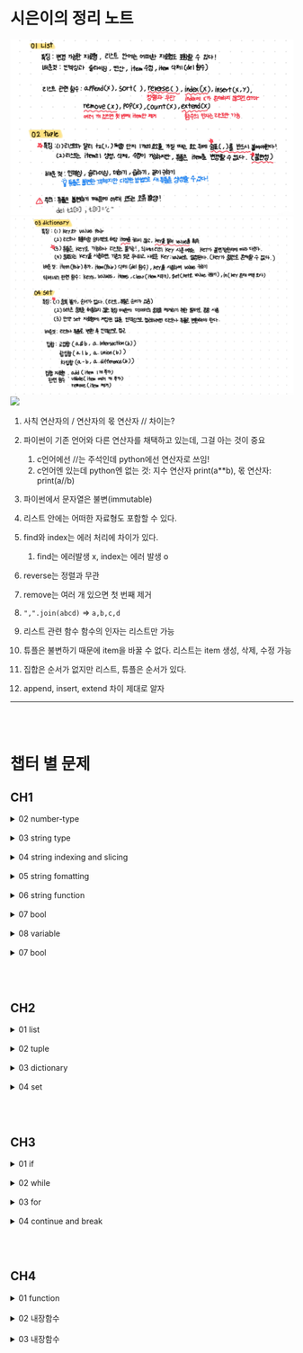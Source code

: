 # 시은이의 정리 노트

![list, tuple](<src/img/list, tuple.jpg>)![dictionary, set](<src/img/dictionary, set.jpg>)
![](2024-10-17-19-57-02.png)

1. 사칙 연산자의 / 연산자의 몫 연산자 // 차이는?

2. 파이썬이 기존 언어와 다른 연산자를 채택하고 있는데, 그걸 아는 것이 중요

   1. c언어에선 //는 주석인데 python에선 연산자로 쓰임!
   2. c언어엔 있는데 python엔 없는 것: 지수 연산자 print(a\*\*b), 몫 연산자: print(a//b)

3. 파이썬에서 문자열은 불변(immutable)

4. 리스트 안에는 어떠한 자료형도 포함할 수 있다.

5. find와 index는 에러 처리에 차이가 있다.
   1. find는 에러발생 x, index는 에러 발생 o
6. reverse는 정렬과 무관

7. remove는 여러 개 있으면 첫 번째 제거

8. `",".join(abcd)` => `a,b,c,d`

9. 리스트 관련 함수 함수의 인자는 리스트만 가능

10. 튜플은 불변하기 때문에 item을 바꿀 수 없다. 리스트는 item 생성, 삭제, 수정 가능

11. 집합은 순서가 없지만 리스트, 튜플은 순서가 있다.

12. append, insert, extend 차이 제대로 알자

---

<br><br>

# 챕터 별 문제

## CH1

<details>
  <summary>02 number-type</summary>
  
> 문제 1: 기본 숫자형

설명: 다음의 변수에 정수형, 실수형 값을 할당한 후, 해당 값의 타입을 출력하는 프로그램을 작성하세요.

- a에 100을 할당
- b에 3.14를 할당

```python
# TODO: 아래에 코드를 작성하세요.
```

> 문제 2: 2진수, 8진수, 16진수 변환

설명: 다음의 10진수 숫자를 각각 2진수, 8진수, 16진수로 변환하여 출력하는 프로그램을 작성하세요.

- 10 (10진수)
- 255 (10진수)

```python
# TODO: 아래에 코드를 작성하세요.
```

> 문제 3: 사칙연산

설명: 두 정수 a = 15, b = 4에 대해 다음의 연산을 수행하고 결과를 출력하는 프로그램을 작성하세요.

- a와 b의 합
- a와 b의 차
- a와 b의 곱
- a를 b로 나눈 결과
- a를 b로 나눈 몫
- a를 b로 나눈 나머지

```python
# TODO: 아래에 코드를 작성하세요.
```

> 문제 4: 지수 연산

설명: 정수 a = 2, b = 5에 대해 a의 b제곱을 계산하고 결과를 출력하는 프로그램을 작성하세요.

```python
# TODO: 아래에 코드를 작성하세요.
```

> 문제 5: 복합 연산자

설명: 정수 x = 10을 초기값으로 설정하고 다음의 연산을 수행하여 결과를 출력하는 프로그램을 작성하세요.

- x에 5를 더하고 결과 출력
- x에 2를 곱하고 결과 출력
- x를 3으로 나누고 결과 출력
- x의 나머지를 4로 구하고 결과 출력
- x를 2로 나눈 몫을 구하고 결과 출력

```python
# TODO: 아래에 코드를 작성하세요.
```

> 문제 6: 실수형 연산

설명: 다음의 두 실수형 변수 num1 = 5.5, num2 = 2.0에 대해 사칙연산을 수행하고 결과를 출력하는 프로그램을 작성하세요.

- 덧셈
- 뺄셈
- 곱셈
- 나눗셈

```python
# TODO: 아래에 코드를 작성하세요.
```

</details>

<br>

<details>
  <summary>03 string type</summary>
  
> 문제 1

다음 중 출력 결과가 올바르게 나오는 코드를 고르세요.

```python
# 1.
print("Python is 'fun'")

# 2.
print('Python is "fun"')

# 3.
print("Python's fun")

# 4.
print('Python's fun')
```

> 문제 2

다음 코드를 실행했을 때 출력 결과는 무엇일까요?

```python
a = "Hello"
b = "World"
print(a + " " + b)  # ?
```

> 문제 3

다음 코드에서 print(a \* 3)의 결과를 예측하세요.

```python
a = "python "
print(a * 3)  # ?
```

> 문제 4

문자열 "Life is too short"의 길이를 구하는 코드를 작성하세요.

```python
a = "Life is too short"
# 문자열 길이를 구하는 코드
```

> 문제 5

다음 중 여러 줄 문자열을 올바르게 출력하는 코드를 고르세요.

```python
# 1.
print("""Hello
World""")

# 2.
print("Hello
World")
```

> 문제 6

- 다음 문자열에 포함된 따옴표를 제대로 출력하도록 코드 작성하기.
  - 문자열: "Python's fun!"

```python
# 코드 작성
```

> 문제 7

다음 코드를 실행했을 때 결과가 어떻게 나오는지 예측하세요.

```python
a = "=" * 10
b = "-" * 5
print(a + b)  # ?
```

</details>

<br>

<details>
  <summary>04 string indexing and slicing</summary>
  
> 문제 1

다음 코드를 실행했을 때 출력 값을 예측하시오.

```python
a = "Python programming"
print(a[0])  # ?
print(a[5])   # ?
print(a[-0])   # ?
print(a[-3])  # ?
```

> 문제 2

다음 코드를 실행했을 때 결과를 예측하세요. 또한, 이 코드에서 문자열 슬라이싱의 start와 end가 각각 어떻게 적용되는지 설명해보세요.

```python
a = "Life is too short, You need Python"
print(a[0:4])  # ?
print(a[:3])  # ?
print(a[3:])  # ?
print(a[8:11])  # ?
print(a[:])  # ?
print(a[2:-3])  # ?

```

> 문제 3

문자열에서 끝에서부터 세 번째 문자를 추출하려면 어떻게 해야 할까요? 코드로 작성해보세요.

```python
a = "Hello, Python!"
# 끝에서 세 번째 문자 추출하는 코드

```

> 문제 4

다음 문자열을 슬라이싱을 사용하여 날짜와 날씨 정보를 각각 추출하는 코드를 작성하세요.

```python
a = "20241014Cloudy"
# 날짜와 날씨를 추출하는 코드 작성

```

> 문제 5

다음 코드를 실행했을 때 출력 결과는 무엇일까요?

```python
a = "I love Python"
print(a[:6])  # ?
print(a[7:])  # ?
```

> 문제 6

- 문자열 "2024년 10월 14일"에서 연, 월, 일을 각각 슬라이싱을 사용해 추출하고, 아래와 같이 출력하는 코드를 작성하세요.
  - 연: 2024
  - 월: 10
  - 일: 14

```python
a = "2024년 10월 14일"
# 연, 월, 일을 추출하는 코드 작성
```

> 문제7

아래 코드가 에러가 나는 이유를 설명하세요.

```python
a="Pithon"
a[1]="y"
print(a[1])
```

> 문제 8

문자열 "Python"에서 두 번째 문자를 "y"로 바꾸기 위해 슬라이싱을 사용한 코드를 작성하세요.

```python
a = "Pithon"
# 두 번째 문자를 "y"로 변경하는 코드 작성
```

</details>

<br>

<details>
  <summary>05 string fomatting</summary>
  
> 문제 1

포맷 함수를 사용하여 아래 문자열을 출력해보세요.

```python
# 출력: Error is 98%.
```

> 문제 2

포맷 함수를 사용하여 아래 문자열을 출력해보세요.

```python
number = 10
day = "three"
# 출력: I ate 10 apples. So, I was sick for three days.
```

> 문제 3

다음 코드의 출력 결과를 예측해 보세요.

```python
a="%s" % "apple"
print(a)

a = "%10s" % "apple"
print(a)

a = "%-10s" % "apple"
print(a)
```

> 문제 4

다음 코드에서 number가 3이고 apples가 "five"일 때, f-string 포매팅을 이용해서 아래와 같은 문자열을 출력하는 코드를 완성하세요.

```python
number = 3
apples = "five"
# 출력: I have 3 apples and my brother has five.
```

> 문제 5

포맷 함수와 f-string 포매팅을 사용하여 왼쪽으로 정렬하고, 총 15자리의 공백을 "!"로 채워서 출력하는 코드를 작성하세요.

```python
a = "Python"
```

> 문제 6

포맷 함수와 f-string 포매팅을 사용하여 소수점 둘째 자리까지만 출력하도록 코드를 수정하세요.

```python
number = 3.14159
```

> 문제 7

f-string 포매팅을 이용하여 age가 25일 때 "나의 나이는 25살입니다."라는 문장을 출력하는 코드를 작성하세요.

```python
age = 25
# 나의 나이는 25살입니다.
```

> 문제 8

포맷 함수와 f-string 포매팅을 사용하여 문자열 "Python"을 가운데 정렬하고, 공백을 \*로 채운 결과를 출력하는 코드를 작성하세요.

```python
a = "Python"
```

</details>

<br>

<details>
  <summary>06 string function</summary>
  
   
> 문제 1

문자열에서 문자 'a'의 개수를 세는 코드를 작성하세요.

> 문제2

문자열 a = "programming"에서 문자 'm'이 처음으로 나타나는 위치를 찾는 코드를 작성하세요.

> 문제3

문자열 "apple"에서 find()와 index()의 차이를 확인해보세요. 문자 'p'와 'z'를 찾는 코드를 작성하세요.

> 문제4

문자열 "abcd"를 콤마(,)로 구분하여 연결된 문자열로 변환하는 코드를 작성하세요.

> 문제5

문자열 "HELLO world"를 모두 소문자로 변환한 결과를 출력하는 코드를 작성하세요.

> 문제6

문자열 "hello world"를 모두 대문자로 변환한 결과를 출력하는 코드를 작성하세요.

> 문제7

다음 문자열에서 왼쪽과 오른쪽의 공백을 제거한 후 결과를 출력하세요.

```python
a= "  hi  "
```

> 문제8

다음 문자열에서 오른쪽의 공백을 제거한 후 결과를 출력하세요.

```python
a= "  hi  "
```

> 문제9

문자열 "I love apples"에서 "apples"를 "bananas"로 변경하는 코드를 작성하세요.

> 문제10

문자열 "one:two:three:four"를 콜론(:)을 기준으로 분리한 후, 결과를 출력하세요.

</details>

<br>

<details>
  <summary>07 bool</summary>

> 문제1

다음 코드의 출력 결과를 예측해보세요.

```python
a = bool("Hello World")
b = bool("")
c = bool([0, 1, 2])
d = bool([])

print(a)
print(b)
print(c)
print(d)
```

> 문제2

다음 코드에서 참(True) 또는 거짓(False)으로 평가되는 값을 확인하고, 올바른 결과를 예측하세요.

```python
a = bool(0)
b = bool(-1)
c = bool(3.14)
d = bool(None)

print(a)
print(b)
print(c)
print(d)
```

> 문제3

다음 리스트에서 참(True)로 평가되는 값만 출력하도록 코드를 작성하세요.

```python
items = [0, 1, "", "Python", [], [1, 2], {}, {"key": "value"}, None]

# 힌트: for 문과 if 문을 활용하세요.
```

> 문제4

사용자로부터 입력받은 값이 비어있지 않으면 "입력되었습니다"를 출력하고, 비어 있으면 "입력되지 않았습니다"를 출력하는 프로그램을 작성하세요.

```python
# 예시
user_input = input("값을 입력하세요: ")

# 여기서 작성
```

> 문제5

다음 값들이 참(True)인지 거짓(False)인지 확인하는 코드를 작성하세요.

```python
bool("False")
bool([])
bool([None])
bool({})
bool(100)
bool(())
bool((""))
```

</details>

<br>

<details>
  <summary>08 variable</summary>

> 문제1

다음 코드의 출력 결과를 예측해보세요.

```python
a = [1, 2, 3]
b = a

a[0] = 100
print(a)  # ?
print(b)  # ?
```

> 문제2

다음 코드에서 a와 b가 같은 객체를 가리키는지 확인하는 코드를 작성하세요.

```python
a = [1, 2, 3]
b = a[:]

# a와 b가 같은 객체인지 확인하는 코드
```

> 문제3

copy 모듈을 사용하지 않고 리스트 a를 복사하여 b에 저장한 후, a의 값을 수정했을 때 b의 값이 영향을 받지 않도록 하세요.

```python
a=[1,2,3]

# 여기서 작성
```

> 문제4

copy 모듈을 사용하여 리스트 a를 복사하여 b에 저장한 후, a의 값을 수정했을 때 b의 값이 영향을 받지 않도록 하세요.

```python
a=[1,2,3]

# 여기서 작성
```

> 문제5

다음 코드를 실행했을 때 출력 결과가 무엇일지 예측하세요.

```python
a, b = ("apple", "banana")
print(a)  # ?
print(b)  # ?
```

> 문제6

다음 코드에서 여러 변수에 같은 값을 할당하고, 그 값을 출력하는 코드를 작성하세요.

```python
a = b = c = "hello"

print(a)  # ?
print(b)  # ?
print(c)  # ?
```

> 문제7

두 변수 a와 b의 값을 서로 바꾸는 코드를 작성하세요.

```python
a = 10
b = 20

# a와 b의 값을 바꾸는 코드
print(a)  # 20
print(b)  # 10
```

> 문제8

리스트 [10, 20, 30]을 변수 a, b, c에 각각 할당하는 코드를 작성하세요. 한 줄로 해결해 보세요.

```python
# 예시: a = 10, b = 20, c = 30
```

</details>

<br>

<details>
  <summary>07 bool</summary>

> 문제1

다음 코드의 출력 결과를 예측해보세요.

```python
a = bool("Hello World")
b = bool("")
c = bool([0, 1, 2])
d = bool([])

print(a)
print(b)
print(c)
print(d)
```

> 문제2

다음 코드에서 참(True) 또는 거짓(False)으로 평가되는 값을 확인하고, 올바른 결과를 예측하세요.

```python
a = bool(0)
b = bool(-1)
c = bool(3.14)
d = bool(None)

print(a)
print(b)
print(c)
print(d)
```

> 문제3

다음 리스트에서 참(True)로 평가되는 값만 출력하도록 코드를 작성하세요.

```python
items = [0, 1, "", "Python", [], [1, 2], {}, {"key": "value"}, None]

# 힌트: for 문과 if 문을 활용하세요.
```

> 문제4

사용자로부터 입력받은 값이 비어있지 않으면 "입력되었습니다"를 출력하고, 비어 있으면 "입력되지 않았습니다"를 출력하는 프로그램을 작성하세요.

```python
# 예시
user_input = input("값을 입력하세요: ")

# 여기서 작성
```

> 문제5

다음 값들이 참(True)인지 거짓(False)인지 확인하는 코드를 작성하세요.

```python
bool("False")
bool([])
bool([None])
bool({})
bool(100)
```

</details>

<br><br>

## CH2

<details>
  <summary>01 list</summary>

> 문제1

다음 리스트에서 ['a', 'b', 'c']를 인덱싱으로 출력하는 코드를 작성하세요.

```python
a = [1, 2, 3, ['a', 'b', 'c']]
```

> 문제2

다음 코드의 출력 값은 무엇일까용?

```python
a = [1, 2, 3, ['a', 'b', 'c']]
print(a[3]) #
print(a[-1]) #

print(a[-1][0]) #
print(a[-1][1]) #
```

> 문제3

다음 리스트에서 ['Life', 'is']를 슬라이싱으로 출력하는 코드를 작성하세요.

```python
a = [1, 2, ['Life', 'is', 'too', 'short']]
```

> 문제4

다음 리스트의 출력 결과는 무엇일까요?

```python
a=[1,2,3,["a","b","c"],4,5]
print(a[0:2]) #
print(a[:2]) #
print(a[2:]) #


a=[1,2,3,["a","b","c"],4,5]
print(a[2:5]) #
print(a[3][:2]) #
```

> 문제3

다음 리스트 a와 b를 더한 결과는 무엇인가요?

```python
a = [1, 2, 3]
b = [4, 5, 6]
```

> 문제4

다음 코드에서 리스트 a의 값을 [1, 4, 3]으로 수정하세요.

```python
a = [1, 2, 3]
```

> 문제5

2가지 방식을 사용하여 리스트에서 마지막 요소를 삭제하는 코드를 작성하세요.

```python
a = [1, 2, 3, 4]
```

> 문제6

슬라이스를 사용하여 리스트 0,1번째 item을 삭제하는 코드를 작성하세요.

```python
a = [1, 2, 3, 4]
```

> 문제7

다음 리스트를 오름차순으로 정렬하고, 그 결과를 출력하는 코드를 작성하세요.

```python
a = [3, 1, 4, 5, 2]
```

> 문제8

리스트에 새로운 요소 [7, 8]을 추가하는 코드를 두 가지 방식으로 작성하세요.

```python
a = [1, 2, 3, 4, 5, 6]
```

> 문제9

리스트에서 숫자 3이 몇 번 등장하는지 출력하는 코드를 작성하세요.

```python
a = [3, 1, 2, 3, 4, 3, 5]
```

> 문제10

다음 리스트의 순서를 뒤집는 코드를 작성하세요.

```python
a=["a","c","b"]
```

> 문제 11

리스트의 0번째 위치에 4를 삽입하는 코드를 작성하세요

```python
a=[1,2,3]
```

> 문제 12

리스트의 3번째 위치에 5를 삽입하는 코드를 작성하세요

```python
a=[4, 1, 2, 3]
```

> 문제13

다음 코드의 출력 값을 예측해보세요.

```python
a=[1,2,3,1,2,3]
a.remove(3)
```

</details>

<br>

<details>
  <summary>02 tuple</summary>

> 문제1

다음 튜플에서 "b"를 인덱싱으로 출력하는 코드를 작성하세요.

```python
t1 = (1, 2, "a", "b")
```

> 문제2

다음 튜플에서 ("a", "b")를 슬라이싱으로 출력하는 코드를 작성하세요.

```python
t2 = (1, 2, 3, "a", "b")
```

> 문제3

다음 두 튜플 t1과 t2를 더한 결과는 무엇인가요?

```python
t1=(1,2,"a","b")
t2 = (3, 4)
```

> 문제4

다음 두 튜플 t2과 t3를 곱한 결과는 무엇인가요?

```python
t2=(3,4)
t3=t2*3
```

> 문제5

다음 튜플의 길이를 구하는 코드를 작성하세요.

```python
t3 = (1, 2, 3, "a", "b", "c")
```

> 문제6

다음 튜플을 두 배로 곱한 결과를 출력하는 코드를 작성하세요.

```python
t4 = (1, "a", 3)
```

> 문제7

아래 코드가 오류가 나는 이유를 리스트와 튜플의 차이점에 빗대어 설명해주세요.

```python
del t1[0]
t1[0]="c"
```

</details>

<br>

<details>
  <summary>03 dictionary</summary>

> 문제1

다음 딕셔너리에서 "name" 키에 해당하는 값을 출력하는 코드를 작성하세요.

```python
a = {"name": "pey", "age": 30, "city": "Seoul"}
```

> 문제2

다음 딕셔너리에 "email" 키와 "email@example.com" 값을 추가하는 코드를 작성하세요.

```python
b = {"name": "pey", "age": 30, "city": "Seoul"}
```

> 문제3

다음 딕셔너리에서 "age" 키에 해당하는 값을 "31"로 수정하는 코드를 작성하세요.

```python
c = {"name": "pey", "age": 30, "city": "Seoul"}
```

> 문제4

다음 딕셔너리에서 "city" 키를 삭제하는 코드를 작성하세요.

```python
d = {"name": "pey", "age": 30, "city": "Seoul"}
```

> 문제5

다음 딕셔너리에 존재하지 않는 "phone" 키를 찾을 때, 값이 없으면 "No phone number"를 반환하는 코드를 작성하세요.

```python
e = {"name": "pey", "age": 30}
```

> 문제6

다음 딕셔너리의 출력 값을 예상해보세요.

```python
a={1:"a",1:"b"}
```

> 문제7

다음 딕셔너리가 오류가 나는 이유를 설명해보세요.

```python
# a={[1,2]:"hi"}
# print(a)
```

> 문제8

다음 딕셔너리의 key 리스트를 만들고 list로 반환하세요.

```python
a={"name":"pey", "phone":"010-1234-5678", "birth":"1118"}
```

> 문제9

for in 함수를사용하여 아래와 같이 key를 반환하세요

```python
# name
# phone
# birth
```

> 문제10

다음 딕셔너리의 value 리스트를 만들고 list로 반환하세요.

```python
a={"name":"pey", "phone":"010-1234-5678", "birth":"1118"}
```

> 문제 11

다음 딕셔너리의 item을 구하고 list로 반환하세요

```python
a={"name":"pey", "phone":"010-1234-5678", "birth":"1118"}
```

> 문제12

다음 딕셔너리의 item을 삭제하세요.

```python
a={"name":"pey", "phone":"010-1234-5678", "birth":"1118"}
```

> 문제13

함수를 사용하여 key로 value값을 구하세요.

```python
a={"name":"pey", "phone":"010-1234-5678", "birth":"1118"}
```

> 문제14

아래 코드가 오류가 나는 이유와 오류가 나지 않도록 변경한 코드를 작성하세요.

```python
# b=a["nokey"]
# print(b)
```

> 문제15

딕셔너리에 "name"이라는 키가 존재하는지 확인하는 코드를 작성하세요.

</details>

<br>

<details>
  <summary>04 set</summary>

> 문제1

다음 리스트에서 중복을 제거하여 집합으로 변환한 후 출력하는 코드를 작성하세요.

```python
my_list = [1, 2, 2, 3, 4, 4, 5]
```

> 문제2

다음 두 집합의 교집합을 두 가지 방식으로 구하세요.

```python
set1 = {1, 2, 3, 4, 5}
set2 = {4, 5, 6, 7, 8}
```

> 문제3

다음 두 집합의 합집합을 두 가지 방식으로 구하세요.

```python
set1 = {1, 2, 3}
set2 = {3, 4, 5}
```

> 문제4

다음 두 집합의 차집합을 두 가지 방식으로 구하세요.

```python
set1 = {1, 2, 3, 4}
set2 = {2, 3, 5}
```

> 문제5

다음 집합에 숫자 7을 추가한 후, 숫자 1을 제거하는 코드를 작성하세요.

```python
set1 = {1, 2, 3, 4, 5}
```

> 문제6

다음 집합에 숫자 6,7을 추가하는 코드를 작성하세요.

```python
set1 = {1, 2, 3, 4, 5}
```

> 문제7

다음 집합을 리스트와 튜플로 변환하세요.

```python
s1=set([1,2,3])
```

</details>

<br><br>

## CH3

<details>
  <summary>01 if</summary>

> 문제 1: 돈이 있으면 택시 타기

설명: 아래 코드를 참고하여 주어진 조건에 따라 다른 메시지를 출력하는 코드를 작성하세요.

- money 변수를 True 또는 False로 설정합니다.
- money가 True일 경우 "택시를 타고 가라"라는 메시지를 출력하고, False일 경우 "걸어가라"라는 메시지를 출력하도록 하세요.

```python
# TODO: 아래에 코드를 작성하세요.
```

> 문제 2: 논리 연산자 사용하기

설명: 아래 코드를 참고하여 금액과 카드를 활용해 택시를 탈 수 있는지를 판단하세요.

money 변수를 2000으로 설정하고 card 변수를 True로 설정합니다.

- money가 3000 이상이거나 card가 True인 경우 "택시를 타고 가라"라는 메시지를 출력하고, 그렇지 않을 경우 "걸어가라"라는 메시지를 출력하도록 코드를 작성하세요.

```python
# TODO: 아래에 코드를 작성하세요.
```

> 문제 3: 리스트에서 값 확인하기

설명: 주어진 리스트에서 특정 값이 포함되어 있는지 확인하는 코드를 작성하세요.

- pocket 리스트를 ["paper", "cellphone", "money"]로 설정합니다.
- 만약 "money"가 pocket 리스트에 포함되어 있으면 "택시를 타고 가라"라는 메시지를 출력하고, 그렇지 않으면 "걸어가라"라는 메시지를 출력하도록 하세요.

```python
# TODO: 아래에 코드를 작성하세요.
```

> 문제 4: 카드 여부에 따른 판단

설명: 다음 조건에 따라 메시지를 출력하는 코드를 작성하세요.

- pocket 리스트를 ["paper", "cellphone"]로 설정하고 card 변수를 True로 설정합니다.
- 만약 "money"가 pocket 리스트에 포함되어 있으면 "택시를 타고 가라"라는 메시지를 출력하고,
- 그렇지 않으면 카드 여부에 따라 "택시를 타고 가라" 또는 "걸어가라"라는 메시지를 출력하도록 하세요.

```python
# TODO: 아래에 코드를 작성하세요.
```

> 문제 5: 조건부 표현식 활용하기

설명: 점수를 바탕으로 메시지를 출력하는 코드를 작성하세요.

- score 변수를 40으로 설정합니다.
- score가 60 이상이면 "success", 그렇지 않으면 "failure"라는 메시지를 출력하는 코드를 조건부 표현식을 사용하여 작성하세요.

```python
# TODO: 아래에 코드를 작성하세요.
```

> 문제 6: pass 문 활용하기

설명: pass 문을 활용하여 특정 조건을 건너뛰는 코드를 작성하세요.

- pocket 리스트를 ["paper", "cellphone", "money"]로 설정합니다.
- 만약 "money"가 포함되어 있으면 pass를 사용하여 아무 작업도 하지 않고, 그렇지 않으면 "카드를 꺼내라"라는 메시지를 출력하는 코드를 작성하세요.

```python
# TODO: 아래에 코드를 작성하세요.
```

</details>

<br>

<details>
  <summary>02 while</summary>

> 문제 1: 나무 찍기 게임

설명: 나무를 5번 찍는 게임을 만듭니다. 사용자가 나무를 몇 번 찍었는지 출력하고, 3번 찍었을 때 "나무 넘어갑니다."라고 출력합니다. 사용자가 5번 찍으면 게임이 종료됩니다.

```python
# TODO: 아래에 코드를 작성하세요.
```

> 문제 2: 커피 자판기

설명: 커피 자판기 프로그램을 작성하세요. 사용자가 돈을 입력하면, 300원이면 커피를 주고, 300원 초과일 경우 거스름돈을 주며 커피를 제공합니다. 300원 미만일 경우 "돈을 다시 돌려주고 커피를 주지 않습니다."라는 메시지를 출력합니다. 만약 커피가 다 떨어지면 "커피가 다 떨어졌습니다. 판매를 중지 합니다."라는 메시지를 출력하고 프로그램을 종료합니다.

```python
# TODO: 아래에 코드를 작성하세요.
```

> 문제 3: 홀수 출력하기

설명: 1부터 10까지의 숫자를 순회하면서 짝수는 continue를 사용하여 건너뛰고 홀수만 출력하는 프로그램을 작성하세요.

```python
# TODO: 아래에 코드를 작성하세요.
```

> 문제 4: 1부터 100까지의 합계 구하기 (10의 배수 제외)

설명: 1부터 100까지의 숫자 중 10의 배수를 제외한 나머지 숫자의 합계를 구하는 프로그램을 작성하세요. 이때 continue를 사용하여 10의 배수를 건너뛰도록 합니다.

```python
# TODO: 아래에 코드를 작성하세요.
```

> 문제 5: 사용자가 입력한 숫자 합계 구하기

설명: 사용자가 입력한 숫자의 합계를 구하는 프로그램을 작성하세요. 사용자가 0을 입력하면 종료됩니다. 이때, 사용자가 음수를 입력하면 "음수를 입력하셨습니다."라는 메시지를 출력하고, 다음 숫자를 입력받습니다.

```python
# TODO: 아래에 코드를 작성하세요.
```

> 문제 6: 특정 숫자까지의 짝수 출력하기

설명: 사용자가 특정 숫자를 입력하면, 1부터 해당 숫자까지의 짝수만 출력하는 프로그램을 작성하세요. continue를 사용하여 홀수는 건너뛰도록 합니다.

```python
# TODO: 아래에 코드를 작성하세요.
```

</details>

<br>

<details>
  <summary>03 for</summary>

> 문제 1: 학생 점수 합격 여부 출력하기

설명: 아래와 같이 5명의 학생 점수가 주어졌을 때, 합격인지 불합격인지 결과를 출력하는 프로그램을 작성하세요.

- 점수 리스트 marks를 [85, 55, 75, 45, 90]으로 설정합니다.
- 각 학생의 점수가 60점 이상이면 "n번 학생은 합격입니다."라고 출력하고, 그렇지 않으면 "n번 학생은 불합격입니다."라고 출력하세요.

```python
marks = [85, 55, 75, 45, 90]
# TODO: 아래에 코드를 작성하세요.
```

> 문제 2: 합격자에게만 축하 메시지 보내기

설명: 문제 1에서 작성한 프로그램을 바탕으로, 합격한 학생에게만 축하 메시지를 출력하는 코드를 작성하세요.

- 점수 리스트는 동일하게 사용합니다.
- 합격한 학생에게만 "n번 학생 축하합니다. 합격입니다."라고 출력하도록 하세요.

```python
marks = [85, 55, 75, 45, 90]
# TODO: 아래에 코드를 작성하세요.
```

> 문제 3: 1부터 20까지의 합계 구하기

설명: range 함수를 사용하여 1부터 20까지의 합계를 계산하고 출력하는 프로그램을 작성하세요.

```python
# TODO: 아래에 코드를 작성하세요.
```

> 문제 4: 리스트 내포 사용하여 제곱 리스트 만들기

설명: 1부터 10까지의 숫자를 제곱한 값을 가진 리스트를 리스트 내포를 사용하여 만들고 출력하세요.

- 결과 리스트는 [1, 4, 9, 16, 25, 36, 49, 64, 81, 100]이 되어야 합니다.

```python
# TODO: 아래에 코드를 작성하세요.
```

> 문제 5: 홀수 리스트 만들기

설명: 1부터 30까지의 숫자 중 홀수만 포함된 리스트를 만들고 출력하세요. 리스트 내포를 사용하여 구현합니다.

```python
# TODO: 아래에 코드를 작성하세요.
```

> 문제 6: 리스트에서 특정 조건을 만족하는 값 필터링하기

설명: 주어진 리스트에서 10보다 큰 값만을 포함하는 새로운 리스트를 만들어 출력하세요.

- 원본 리스트는 [5, 12, 3, 18, 7, 30, 9]입니다.

```python
original_list = [5, 12, 3, 18, 7, 30, 9]
# TODO: 아래에 코드를 작성하세요.
```

</details>

<br>

<details>
  <summary>04 continue and break</summary>

> 문제 1: 홀수 출력하기 (continue 사용)

설명: 1부터 20까지의 숫자 중 홀수만 출력하는 프로그램을 작성하세요. 이때 짝수는 continue를 사용하여 출력하지 않도록 합니다.

```python
# TODO: 아래에 코드를 작성하세요.
```

> 문제 2: 첫 짝수 출력 후 종료하기 (break 사용)

설명: 1부터 10까지의 숫자를 순회하면서 첫 번째 짝수를 출력하고, 그 후에는 더 이상 숫자를 출력하지 않는 프로그램을 작성하세요. 이때 break를 사용하여 반복문을 종료합니다.

```python
# TODO: 아래에 코드를 작성하세요.
```

> 문제 3: 1부터 10까지의 숫자 중 짝수는 패스하고 출력하기 (pass 사용)

설명: 1부터 10까지의 숫자를 순회하면서 짝수는 pass를 사용하고 홀수만 출력하는 프로그램을 작성하세요.

```python
# TODO: 아래에 코드를 작성하세요.
```

> 문제 4: 1부터 100까지의 합계 구하기 (continue 사용)

설명: 1부터 100까지의 숫자 중 10의 배수는 건너뛰고 나머지 숫자의 합계를 구하는 프로그램을 작성하세요. 이때 continue를 사용하여 10의 배수를 건너뛰도록 합니다.

```python
# TODO: 아래에 코드를 작성하세요.
```

> 문제 5: "a"가 포함된 문자열 필터링하기 (break 사용)

설명: 주어진 문자열 리스트에서 "a"가 포함된 문자열을 만나면 출력하고, 그 후 더 이상 문자열을 출력하지 않는 프로그램을 작성하세요. 이때 break를 사용합니다.

```python
strings = ["apple", "banana", "cherry", "date", "fig", "grape"]
# TODO: 아래에 코드를 작성하세요.
```

> 문제 6: 1부터 50까지의 숫자 중 7의 배수는 건너뛰고 출력하기 (pass 사용)

설명: 1부터 50까지의 숫자를 순회하면서 7의 배수는 pass하고 나머지 숫자를 출력하는 프로그램을 작성하세요.

```python
# TODO: 아래에 코드를 작성하세요.
```

</details>

<br><br>

## CH4

<details>
  <summary>01 function</summary>

> 문제1

입력값 없이 "Hello, World!"를 출력하는 함수를 작성하세요.

> 문제2

두 개의 숫자를 입력받아 합계를 출력하는 함수 print_sum(a, b)를 작성하세요. 함수는 값을 반환하지 않고, 결과만 출력합니다.

> 문제3

세 가지 매개변수를 받는 함수 introduce_myself를 작성하세요. 이때, 성별 매개변수는 기본값으로 "남자"를 갖도록 하고, 이름과 나이는 입력받습니다. 함수는 자기소개를 출력합니다.

```python
# 예시 출력
나의 이름은 홍길동 입니다.
나이는 30 살입니다.
남자입니다.
```

> 문제4

함수 multiply_all을 작성하세요. 이 함수는 여러 개의 숫자를 입력받아 모두 곱한 결과를 반환합니다.

```python
multiply_all(1, 2, 3, 4)
# 결과: 24
```

> 문제5

키워드 매개변수로 받은 정보를 출력하는 print_info(\*\*kwargs) 함수를 작성하세요.

```python
print_info(name="홍길동", age=25, city="서울")
# {'name': '홍길동', 'age': 25, 'city': '서울'}
```

> 문제6

함수 calculate를 작성하세요. 이 함수는 두 개의 숫자를 입력받아 두 숫자의 합과 곱을 동시에 반환합니다.

> 문제7

전역 변수 a를 함수 내부에서 1 증가시키는 함수 increase_a를 작성하세요. 이때, 함수는 global 키워드를 사용하여 전역 변수를 수정합니다.

> 문제8

두 개의 숫자를 입력받아 더한 결과를 반환하는 lambda 함수를 작성하세요.

</details>

<br>

<details>
  <summary>02 내장함수</summary>

> 문제1

주어진 숫자의 절대값을 구하는 코드를 작성하세요. 숫자는 -15입니다.

> 문제2

리스트 [1, 2, 3, 0]에 포함된 모든 요소가 참인지 확인하는 코드를 작성하세요.

> 문제3

리스트 [10, 5, 20, 3]에서 최대값과 최소값을 구하는 코드를 작성하세요.

> 문제4

문자열 "Hello, Python!"의 길이를 구하는 코드를 작성하세요.

> 문제5

문자열 "hello"를 리스트로 변환하는 코드를 작성하세요.

> 문제6

3의 4제곱을 구하는 코드를 작성하세요.

> 문제7

리스트 ["a", "b", "c"]의 인덱스와 값을 함께 출력하는 코드를 작성하세요.

> 문제8

리스트 [1, 2, 3, 4, 5]의 모든 숫자를 더한 합계를 구하는 코드를 작성하세요.

> 문제9

리스트 [3, 1, 4, 1, 5, 9, 2]를 오름차순으로 정렬하는 코드를 작성하세요.

</details>

<br>

<details>
  <summary>03 내장함수</summary>

> 문제1

유니코드 숫자 65에 해당하는 문자를 구하고, 문자 'A'의 유니코드 값을 구하는 코드를 작성하세요.

> 문제2

숫자 10을 3으로 나눈 몫과 나머지를 구하는 코드를 작성하세요.

> 문제3

문자열 "(10 + 5) \* 3"을 계산하여 그 결과를 출력하는 코드를 작성하세요.

> 문제4

리스트 [-10, 20, 30, -40, 50]에서 양수만 추출하는 코드를 작성하세요.

> 문제5

숫자 255를 16진수와 8진수로 변환하는 코드를 작성하세요.

> 문제6

변수 x = 10에 저장된 값의 메모리 주소를 출력하는 코드를 작성하세요.

> 문제7

문자열 "hello"와 리스트 [1, 2, 3]을 각각 튜플로 변환하는 코드를 작성하세요.

> 문제8

리스트 []와 파일 객체를 열어 그들의 자료형을 출력하는 코드를 작성하세요.

> 문제9

리스트 [1, 2, 3]과 [4, 5, 6]을 묶어서 출력하는 코드를 작성하세요.

</details>

<br>
